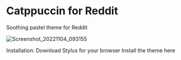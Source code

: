# Catppuccin for Reddit

Soothing pastel theme for Reddit

![Screenshot_20221104_093155](https://user-images.githubusercontent.com/91804473/199872617-11217304-9493-45b8-a6da-1b721a8aa372.png)

Installation:
Download Stylus for your browser
Install the theme here
